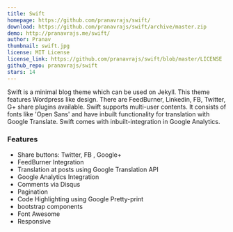 ```yaml
---
title: Swift
homepage: https://github.com/pranavrajs/swift/
download: https://github.com/pranavrajs/swift/archive/master.zip
demo: http://pranavrajs.me/swift/
author: Pranav
thumbnail: swift.jpg
license: MIT License
license_link: https://github.com/pranavrajs/swift/blob/master/LICENSE
github_repo: pranavrajs/swift
stars: 14
---
```


Swift is a minimal blog theme which can be used on Jekyll. This theme
features Wordpress like design. There are FeedBurner, Linkedin, FB,
Twitter, G+ share plugins available. Swift supports multi-user
contents. It consists of fonts like 'Open Sans' and have inbuilt
functionality for translation with Google Translate. Swift comes with
inbuilt-integration in Google Analytics.

### Features
- Share buttons: Twitter, FB , Google+
- FeedBurner Integration
- Translation at posts using Google Translation API
- Google Analytics Integration
- Comments via Disqus
- Pagination
- Code Highlighting using Google Pretty-print
- bootstrap components
- Font Awesome
- Responsive
